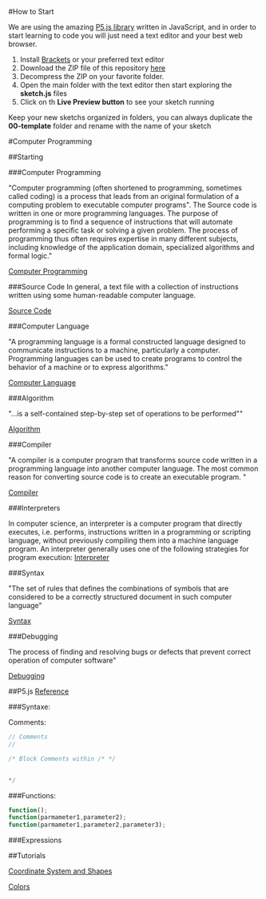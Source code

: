 #How to Start

We are using the amazing [P5.js library](http://p5js.org/reference/) written in JavaScript, and in order to start learning to code you will just need a text editor and your best web browser.

1. Install [Brackets](http://brackets.io/) or your preferred text editor
2. Download the ZIP file of this repository [here](https://github.com/hacklabes/HackNights_Intro_2016_January/archive/master.zip)
3. Decompress the ZIP on your favorite folder.
4. Open the main folder with the text editor then start exploring the **sketch.js** files
5. Click on th **Live Preview button** to see your sketch running 

Keep your new sketchs organized in folders, you can always duplicate the **00-template** folder and rename with the name of your sketch


#Computer Programming

##Starting

###Computer Programming

"Computer programming (often shortened to programming, sometimes called coding) is a process that leads from an original formulation of a computing problem to executable computer programs".
The Source code is written in one or more programming languages. The purpose of programming is to find a sequence of instructions that will automate performing a specific task or solving a given problem. The process of programming thus often requires expertise in many different subjects, including knowledge of the application domain, specialized algorithms and formal logic."

[Computer Programming](https://en.wikipedia.org/wiki/Computer_programming)


###Source Code
In general, a text file with a collection of instructions written using some human-readable computer language.

[Source Code](https://en.wikipedia.org/wiki/Source_code)

###Computer Language

"A programming language is a formal constructed language designed to communicate instructions to a machine, particularly a computer. Programming languages can be used to create programs to control the behavior of a machine or to express algorithms."

[Computer Language](https://en.wikipedia.org/wiki/Computer_language)

###Algorithm

"...is a self-contained step-by-step set of operations to be performed""

[Algorithm](https://en.wikipedia.org/wiki/Algorithm)

###Compiler

"A compiler is a computer program that transforms source code written in a programming language into another computer language. The most common reason for converting source code is to create an executable program. "

[Compiler](https://en.wikipedia.org/wiki/Compiler)

###Interpreters

In computer science, an interpreter is a computer program that directly executes, i.e. performs, instructions written in a programming or scripting language, without previously compiling them into a machine language program. An interpreter generally uses one of the following strategies for program execution:
[Interpreter](https://en.wikipedia.org/wiki/Interpreter_(computing))

###Syntax

"The set of rules that defines the combinations of symbols that are considered to be a correctly structured document in such computer language"

[Syntax](https://en.wikipedia.org/wiki/Syntax_(programming_languages))

###Debugging 

The process of finding and resolving bugs or defects that prevent correct operation of computer software"

[Debugging](https://en.wikipedia.org/wiki/Debugging)


##P5.js
[Reference](http://p5js.org/reference/)


###Syntaxe:

Comments:
```js
// Comments
// 

/* Block Comments within /* */ 


*/

```
###Functions:

```js
function();
function(parmameter1,parameter2);
function(parmameter1,parameter2,parameter3);
```

###Expressions  


##Tutorials

[Coordinate System and Shapes](https://processing.org/tutorials/drawing/)

[Colors](https://processing.org/tutorials/color/)
